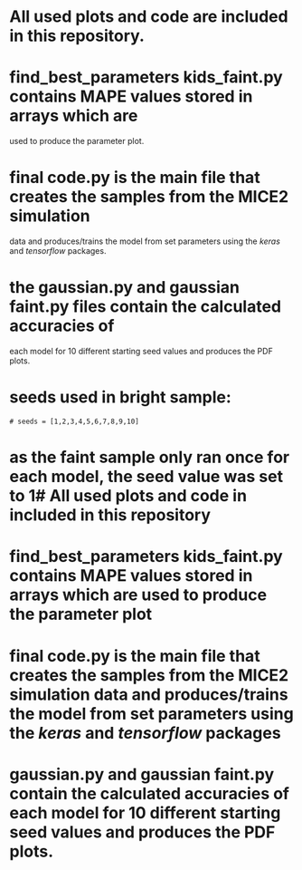 # All used plots and code are included in this repository.

# find_best_parameters kids_faint.py contains MAPE values stored in arrays which are 
used to produce the parameter plot.

# final code.py is the main file that creates the samples from the MICE2 simulation 
data and produces/trains the model from set parameters using the _keras_ and 
_tensorflow_ packages.

# the gaussian.py and gaussian faint.py files contain the calculated accuracies of 
each model for 10 different starting seed values and produces the PDF plots.

# seeds used in bright sample:
    # seeds = [1,2,3,4,5,6,7,8,9,10]
# as the faint sample only ran once for each model, the seed value was set to 1# All used plots and code in included in this repository

# find_best_parameters kids_faint.py contains MAPE values stored in arrays which are used to produce the parameter plot

# final code.py is the main file that creates the samples from the MICE2 simulation data and produces/trains the model from set parameters using the _keras_ and _tensorflow_ packages

# gaussian.py and gaussian faint.py contain the calculated accuracies of each model for 10 different starting seed values and produces the PDF plots.
